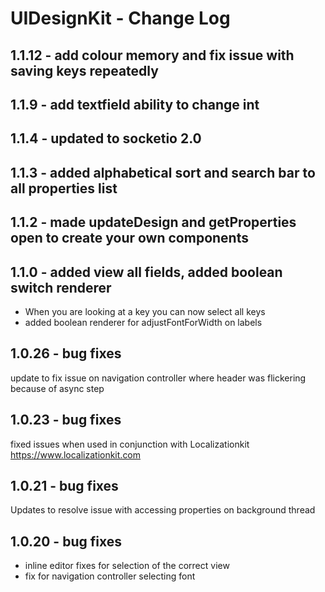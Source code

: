 
# UIDesignKit - Change Log


## 1.1.12 - add colour memory and fix issue with saving keys repeatedly
## 1.1.9 - add textfield ability to change int
## 1.1.4 - updated to socketio 2.0
## 1.1.3 - added alphabetical sort and search bar to all properties list

## 1.1.2 - made updateDesign and getProperties open to create your own components

## 1.1.0 - added view all fields, added boolean switch renderer
- When you are looking at a key you can now select all keys
- added boolean renderer for adjustFontForWidth on labels

## 1.0.26 - bug fixes
update to fix issue on navigation controller where header was flickering because of async step

## 1.0.23 - bug fixes
fixed issues when used in conjunction with Localizationkit https://www.localizationkit.com

## 1.0.21 - bug fixes
Updates to resolve issue with accessing properties on background thread

## 1.0.20 - bug fixes
- inline editor fixes for selection of the correct view
- fix for navigation controller selecting font


